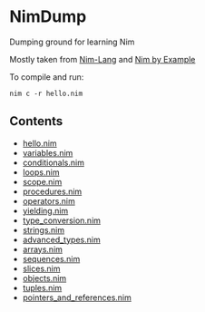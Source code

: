 # NimDump

Dumping ground for learning Nim

Mostly taken from [Nim-Lang](https://nim-lang.org/docs/tut1.html) and [Nim by Example](https://nim-by-example.github.io/getting_started/)

To compile and run:

```
nim c -r hello.nim
```

## Contents

* [hello.nim](https://github.com/James-P-D/NimDump/blob/master/src/hello.nim)
* [variables.nim](https://github.com/James-P-D/NimDump/blob/master/src/variables.nim)
* [conditionals.nim](https://github.com/James-P-D/NimDump/blob/master/src/conditionals.nim)
* [loops.nim](https://github.com/James-P-D/NimDump/blob/master/src/loops.nim)
* [scope.nim](https://github.com/James-P-D/NimDump/blob/master/src/scope.nim)
* [procedures.nim](https://github.com/James-P-D/NimDump/blob/master/src/procedures.nim)
* [operators.nim](https://github.com/James-P-D/NimDump/blob/master/src/operators.nim)
* [yielding.nim](https://github.com/James-P-D/NimDump/blob/master/src/yielding.nim)
* [type_conversion.nim](https://github.com/James-P-D/NimDump/blob/master/src/type_conversion.nim)
* [strings.nim](https://github.com/James-P-D/NimDump/blob/master/src/strings.nim)
* [advanced_types.nim](https://github.com/James-P-D/NimDump/blob/master/src/advanced_types.nim)
* [arrays.nim](https://github.com/James-P-D/NimDump/blob/master/src/arrays.nim)
* [sequences.nim](https://github.com/James-P-D/NimDump/blob/master/src/sequences.nim)
* [slices.nim](https://github.com/James-P-D/NimDump/blob/master/src/slices.nim)
* [objects.nim](https://github.com/James-P-D/NimDump/blob/master/src/objects.nim)
* [tuples.nim](https://github.com/James-P-D/NimDump/blob/master/src/tuples.nim)
* [pointers_and_references.nim](https://github.com/James-P-D/NimDump/blob/master/src/pointers_and_references.nim)
<!--
* [variables.nim](https://github.com/James-P-D/NimDump/blob/master/src/variables.nim)
* [variables.nim](https://github.com/James-P-D/NimDump/blob/master/src/variables.nim)
* [variables.nim](https://github.com/James-P-D/NimDump/blob/master/src/variables.nim)
* [variables.nim](https://github.com/James-P-D/NimDump/blob/master/src/variables.nim)
* [variables.nim](https://github.com/James-P-D/NimDump/blob/master/src/variables.nim)
* [variables.nim](https://github.com/James-P-D/NimDump/blob/master/src/variables.nim)
* [variables.nim](https://github.com/James-P-D/NimDump/blob/master/src/variables.nim)
* [variables.nim](https://github.com/James-P-D/NimDump/blob/master/src/variables.nim)
* [variables.nim](https://github.com/James-P-D/NimDump/blob/master/src/variables.nim)
* [variables.nim](https://github.com/James-P-D/NimDump/blob/master/src/variables.nim)
-->